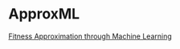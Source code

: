 # ApproxML
[Fitness Approximation through Machine Learning](https://github.com/itaitzruia4/ApproxML)
